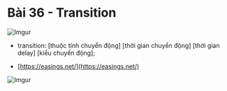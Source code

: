 # Bài 36 - Transition  

![Imgur](https://i.imgur.com/W3nLOLU.png)  

* transition: [thuộc tính chuyển động] [thời gian chuyển động] [thời gian delay] [kiểu chuyển động];  

* [https://easings.net/](https://easings.net/)  

![Imgur](https://i.imgur.com/xfgX5eA.png)
